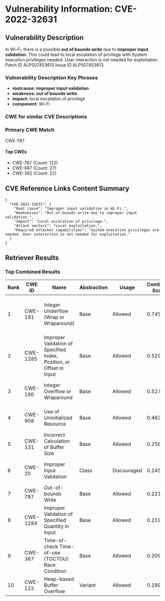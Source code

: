 # Vulnerability Information: CVE-2022-32631

## Vulnerability Description
In Wi-Fi, there is a possible **out of bounds write** due to **improper input validation**. This could lead to local escalation of privilege with System execution privileges needed. User interaction is not needed for exploitation. Patch ID ALPS07453613 Issue ID ALPS07453613.

### Vulnerability Description Key Phrases
- **rootcause:** **improper input validation**
- **weakness:** **out of bounds write**
- **impact:** local escalation of privilege
- **component:** Wi-Fi

### CWE for similar CVE Descriptions
### Primary CWE Match
CWE-787

#### Top CWEs
- CWE-787 (Count: 122)
- CWE-667 (Count: 27)
- CWE-362 (Count: 22)

## CVE Reference Links Content Summary
```
{
  "CVE-2022-32631": {
    "Root cause": "Improper input validation in Wi-Fi.",
    "Weaknesses": "Out-of-bounds write due to improper input validation.",
    "Impact": "Local escalation of privilege.",
    "Attack vectors": "Local exploitation.",
    "Required attacker capabilities": "System execution privileges are needed. User interaction is not needed for exploitation."
  }
}
```

## Retriever Results

### Top Combined Results

| Rank | CWE ID | Name | Abstraction | Usage | Combined Score | Retrievers | Individual Scores |
|------|--------|------|-------------|-------|---------------|------------|-------------------|
| 1 | CWE-191 | Integer Underflow (Wrap or Wraparound) | Base | Allowed | 0.7454 | dense, sparse, graph | dense: 0.584, sparse: 0.415, graph: 0.604 |
| 2 | CWE-1285 | Improper Validation of Specified Index, Position, or Offset in Input | Base | Allowed | 0.5295 | dense, sparse | dense: 0.594, sparse: 0.406 |
| 3 | CWE-190 | Integer Overflow or Wraparound | Base | Allowed | 0.5279 | sparse, graph | sparse: 0.401, graph: 0.836 |
| 4 | CWE-908 | Use of Uninitialized Resource | Base | Allowed | 0.4636 | sparse, graph | sparse: 0.444, graph: 0.587 |
| 5 | CWE-131 | Incorrect Calculation of Buffer Size | Base | Allowed | 0.2569 | sparse | sparse: 0.449 |
| 6 | CWE-20 | Improper Input Validation | Class | Discouraged | 0.2451 | dense, sparse | dense: 0.603, sparse: 0.430 |
| 7 | CWE-787 | Out-of-bounds Write | Base | Allowed | 0.2215 | sparse | sparse: 0.387 |
| 8 | CWE-1284 | Improper Validation of Specified Quantity in Input | Base | Allowed | 0.2191 | sparse | sparse: 0.383 |
| 9 | CWE-367 | Time-of-check Time-of-use (TOCTOU) Race Condition | Base | Allowed | 0.2091 | sparse | sparse: 0.366 |
| 10 | CWE-122 | Heap-based Buffer Overflow | Variant | Allowed | 0.1992 | sparse | sparse: 0.377 |

